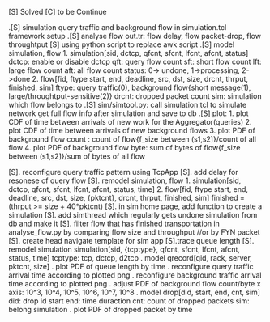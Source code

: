 [S] Solved
[C] to be Continue

.[S] simulation query traffic and background flow in simulation.tcl
     framework setup
.[S] analyse flow out.tr: flow delay, flow packet-drop, flow throughtput
    [S] using python script to replace awk script
.[S] model simulation, flow
    1. simulation[sid, dctcp, qfcnt, sfcnt, lfcnt, afcnt, status]
            dctcp: enable or disable dctcp
            qft: query flow count
            sft: short flow count
            lft: large flow count
            aft: all flow count
            status: 0-> undone, 1->processing, 2->done
    2. flow[fid, ftype start, end, deadline, src, dst, size, drcnt, thrput, finished, sim]
            ftype: query traffic(0), background flow{short message(1), large/throughtput-sensitive(2)}
            drcnt: dropped packet count
            sim: simulation which flow belongs to
.[S] sim/simtool.py: call simulation.tcl to simulate network
     get full flow info after simulation and save to db
.[S] plot:
        1. plot CDF of time between arrivals of new work for the Aggregator(queries)
        2. plot CDF of time between arrivals of new background flows
        3. plot PDF of background flow count : count of flow{f_size between (s1,s2]}/count of all flow
        4. plot PDF of background flow byte: sum of bytes of flow{f_size between (s1,s2]}/sum of bytes of all flow

[S]. reconfigure query traffic pattern using TcpApp
[S]. add delay for resonese of query flow
[S]. remodel simulation, flow
    1. simulation[sid, dctcp, qfcnt, sfcnt, lfcnt, afcnt, status, time]
    2. flow[fid, ftype start, end, deadline, src, dst, size, {pktcnt}, drcnt, thrput, finished, sim]
        finished = (thrput >= size + 40*pktcnt)
[S]. in sim home page, add function to create a simulation
[S]. add simthread which regularly gets undone simulation from db and make it
[S]. filter flow that has finished transportation in analyse_flow.py by comparing flow size and throughput //or by FYN packet
[S]. create head navigate template for sim app
[S].trace queue length
[S]. remodel simulation
    simulation[sid, {tcptype}, qfcnt, sfcnt, lfcnt, afcnt, status, time]
        tcptype: tcp, dctcp, d2tcp
. model qrecord[qid, rack, server, pktcnt, size]
. plot PDF of queue length by time
. reconfigure query traffic arrival time according to plotted png
. reconfigure background traffic arrival time according to plotted png
. adjust PDF of background flow count/byte x axis: 10^3, 10^4, 10^5, 10^6, 10^7, 10^8
. model drop[did, start, end, cnt, sim]
        did: drop id
        start end: time duraction
        cnt: count of dropped packets
        sim: belong simulation
. plot PDF of dropped packet by time
